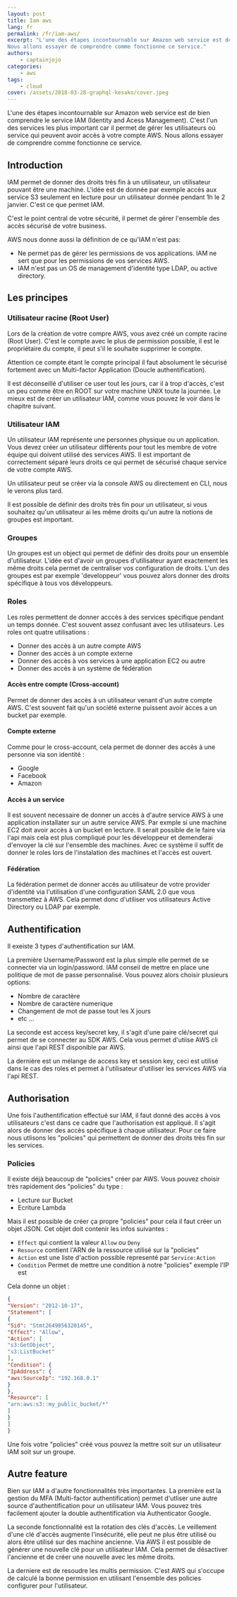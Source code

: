 ```yaml
---
layout: post
title: Iam aws
lang: fr
permalink: /fr/iam-aws/
excerpt: "L'une des étapes incontournable sur Amazon web service est de bien comprendre le service IAM (Identity and Acess Management). C'est l'un des services les plus important car il permet de gérer les utilisateurs où service qui peuvent avoir accès à votre compte AWS.
Nous allons essayer de comprendre comme fonctionne ce service."
authors:
    - captainjojo
categories:
    - aws
tags:
    - cloud
cover: /assets/2018-03-28-graphql-kesako/cover.jpeg
---
```


L'une des étapes incontournable sur Amazon web service est de bien comprendre le service IAM (Identity and Acess Management). C'est l'un des services les plus important car il permet de gérer les utilisateurs où service qui peuvent avoir accès à votre compte AWS.
Nous allons essayer de comprendre comme fonctionne ce service.

## Introduction

IAM permet de donner des droits très fin à un utilisateur, un utilisateur pouvant être une machine. L'idée est de donnée par exemple accès aux service S3 seulement en lecture pour un utilisateur donnée pendant 1h le 2 janvier. C'est ce que permet IAM.

C'est le point central de votre sécurité, il permet de gérer l'ensemble des accès sécurisé de votre business.

AWS nous donne aussi la définition de ce qu'IAM n'est pas:

- Ne permet pas de gérer les permissions de vos applications. IAM ne sert que pour les permissions de vos services AWS.
- IAM n'est pas un OS de management d'identité type LDAP, ou active directory.

## Les principes

### Utilisateur racine (Root User)

Lors de la création de votre compre AWS, vous avez créé un compte racine (Root User). C'est le compte avec le plus de permission possible, il est le propriétaire du compte, il peut s'il le souhaite supprimer le compte.

Attention ce compte étant le compte principal il faut absolument le sécurisé fortement avec un Multi-factor Application (Doucle authentification).

Il est déconseillé d'utiliser ce user tout les jours, car il à trop d'accès, c'est un peu comme être en ROOT sur votre machine UNIX toute la journée. Le mieux est de créer un utilisateur IAM, comme vous pouvez le voir dans le chapitre suivant.

### Utilisateur IAM

Un utilisateur IAM représente une personnes physique ou un application. Vous devez créer un utilisateur différents pour tout les membre de votre équipe qui doivent utilisé des services AWS. Il est important de correctement séparé leurs droits ce qui permet de sécurisé chaque service de votre compte AWS.

Un utilisateur peut se créer via la console AWS ou directement en CLI, nous le verons plus tard.

Il est possible de définir des droits très fin pour un utilisateur, si vous souhaitez qu'un utilisateur ai les même droits qu'un autre la notions de groupes est important.

### Groupes

Un groupes est un object qui permet de définir des droits pour un ensemble d'utilisateur. L'idée est d'avoir un groupes d'utilisateur ayant exactement les même droits cela permet de centraliser vos configuration de droits.
L'un des groupes est par exemple 'developpeur' vous pouvez alors donner des droits spécifique à tous vos développeurs.

### Roles

Les roles permettent de donner acccès à des services spécifique pendant un temps donnée. C'est souvent assez confusant avec les utilisateurs.
Les roles ont quatre utilisations :
- Donner des accès à un autre compte AWS
- Donner des accès à un compte externe
- Donner des accès à vos services à une application EC2 ou autre
- Donner des accès à un système de fédération

#### Accès entre compte (Cross-account)

Permet de donner des accès à un utilisateur venant d'un autre compte AWS. C'est souvent fait qu'un société externe puissent avoir àcces a un bucket par exemple.

#### Compte externe

Comme pour le cross-account, cela permet de donner des accès à une personne via son identité :
- Google
- Facebook
- Amazon

#### Accès à un service

Il est souvent necessaire de donner un accès à d'autre service AWS à une application installater sur un autre service AWS. Par exmple si une machine EC2 doit avoir accès à un bucket en lecture. Il serait possible de le faire via l'api mais cela est plus compliqué pour les développeur et demenderai d'envoyer la clé sur l'ensemble des machines. Avec ce système il suffit de donner le roles lors de l'instalation des machines et l'accès est ouvert.

#### Fédération

La fédération permet de donner accès au utilisateur de votre provider d'identité via l'utilisation d'une configuration SAML 2.0 que vous transmettez à AWS. Cela permet donc d'utiliser vos utilisateurs Active Directory ou LDAP par exemple.

## Authentification

Il exeiste 3 types d'authentification sur IAM.

La première Username/Password est la plus simple elle permet de se connecter via un login/password. IAM conseil de mettre en place une politique de mot de passe personnalisé. Vous pouvez alors choisir plusieurs options:
- Nombre de caractère
- Nombre de caractère numerique
- Changement de mot de passe tout les X jours
- etc ...

La seconde est access key/secret key, il s'agit d'une paire clé/secret qui permet de se connecter au SDK AWS. Cela vous permet d'utiise AWS cli ainsi que l'api REST disponible par AWS.

La dernière est un mélange de access key  et session key, ceci est utilisé dans le cas des roles et permet à l'utilisateur d'utiliser les services AWS via l'api REST.

## Authorisation

Une fois l'authentification effectué sur IAM, il faut donné des accès à vos utilisateurs c'est dans ce cadre que l'authorisation est appliqué. Il s'agit alors de donner des accès spécifique à chaque utilisateur. Pour ce faire nous utlisons les "policies" qui permettent de donner des droits très fin sur les services.

### Policies

Il existe déjà beaucoup de "policies" créer par AWS. Vous pouvez choisir très rapidement des "policies" du type :
- Lecture sur Bucket
- Ecriture Lambda

Mais il est possible de créer ça propre "policies" pour cela il faut créer un objet JSON. Cet objet doit contenir les infos suivantes :

- `Effect` qui contient la valeur `Allow` ou `Deny`
- `Resource` contient l'ARN de la ressource utilisé sur la "policies"
- `Action` est une liste d'action possible representé par `Service:Action`
- `Condition` Permet de mettre une condition à notre "policies" exemple l'IP est

Cela donne un objet :

```json
{
"Version": "2012-10-17",
"Statement": [
{
"Sid": "Stmt2649856320145",
"Effect": "Allow",
"Action": [
"s3:GetObject",
"s3:ListBucket"
],
"Condition": {
"IpAddress": {
"aws:SourceIp": "192.168.0.1"
}
},
"Resource": [
"arn:aws:s3::my_public_bucket/*"
]
}
]
}
```

Une fois votre "policies" créé vous pouvez la mettre soit sur un utilisateur IAM soit sur un groupe.

## Autre feature

Bien sur IAM a d'autre fonctionnalités très importantes.
La première est la gestion du MFA (Multi-factor authentification) permet d'utliser une autre source d'authentification pour un utilisateur IAM. Vous pouvez très facilement ajouter la double authentification via Authenticator Google.

La seconde fonctionnalité est la rotation des clés d'accès. Le veillement d'une clé d'accès augmente l'insécurité, elle peut ne plus être utilisé ou alors être utilisé sur des machine ancienne. Via AWS il est possible de générer une nouvelle clé pour un utilisateur IAM. Cela permet de désactiver l'ancienne et de créer une nouvelle avec les même droits.

La derniere est de resoudre les multis permission. C'est AWS qui s'occupe de calculé la bonne permission en utilisant l'ensemble des policies configurer pour l'utilisateur.


